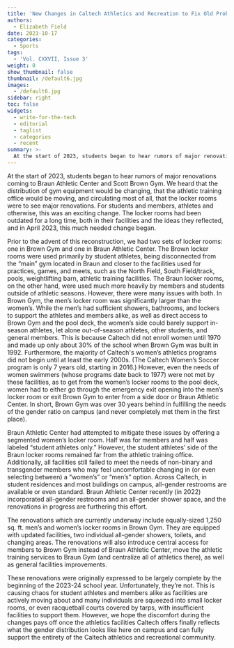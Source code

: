 ```yaml
---
title: 'New Changes in Caltech Athletics and Recreation to Fix Old Problems'
authors:
  - Elizabeth Field
date: 2023-10-17
categories:
  - Sports
tags:
  - 'Vol. CXXVII, Issue 3'
weight: 0
show_thumbnail: false
thumbnail: /default6.jpg
images:
  - /default6.jpg
sidebar: right
toc: false
widgets:
  - write-for-the-tech
  - editorial
  - taglist
  - categories
  - recent
summary: >-
  At the start of 2023, students began to hear rumors of major renovations coming to Braun Athletic Center and Scott Brown Gym. We heard that the distribution of gym equipment would be changing, that the athletic training office would be moving, and circulating most of all, that the locker rooms were to see major renovations. For students and members, athletes and otherwise, this was an exciting change. The locker rooms had been outdated for a long time, both in their facilities and the ideas they reflected, and in April 2023, this much needed change began.
---
```

At the start of 2023, students began to hear rumors of major renovations coming to Braun Athletic Center and Scott Brown Gym. We heard that the distribution of gym equipment would be changing, that the athletic training office would be moving, and circulating most of all, that the locker rooms were to see major renovations. For students and members, athletes and otherwise, this was an exciting change. The locker rooms had been outdated for a long time, both in their facilities and the ideas they reflected, and in April 2023, this much needed change began.

Prior to the advent of this reconstruction, we had two sets of locker rooms: one in Brown Gym and one in Braun Athletic Center. The Brown locker rooms were used primarily by student athletes, being disconnected from the “main” gym located in Braun and closer to the facilities used for practices, games, and meets, such as the North Field, South Field/track, pools, weightlifting barn, athletic training facilities. The Braun locker rooms, on the other hand, were used much more heavily by members and students outside of athletic seasons. However, there were many issues with both. In Brown Gym, the men’s locker room was significantly larger than the women’s. While the men’s had sufficient showers, bathrooms, and lockers to support the athletes and members alike, as well as direct access to Brown Gym and the pool deck, the women’s side could barely support in-season athletes, let alone out-of-season athletes, other students, and general members. This is because Caltech did not enroll women until 1970 and made up only about 30% of the school when Brown Gym was built in 1992. Furthermore, the majority of Caltech's women’s athletics programs did not begin until at least the early 2000s. (The Caltech Women’s Soccer program is only 7 years old, starting in 2016.) However, even the needs of women swimmers (whose programs date back to 1977) were not met by these facilities, as to get from the women’s locker rooms to the pool deck, women had to either go through the emergency exit opening into the men’s locker room or exit Brown Gym to enter from a side door or Braun Athletic Center. In short, Brown Gym was over 30 years behind in fulfilling the needs of the gender ratio on campus (and never completely met them in the first place).

Braun Athletic Center had attempted to mitigate these issues by offering a segmented women’s locker room. Half was for members and half was labeled “student athletes only.” However, the student athletes’ side of the Braun locker rooms remained far from the athletic training office. Additionally, all facilities still failed to meet the needs of non-binary and transgender members who may feel uncomfortable changing in (or even selecting between) a “women’s” or “men’s” option. Across Caltech, in student residences and most buildings on campus, all-gender restrooms are available or even standard. Braun Athletic Center recently (in 2022) incorporated all-gender restrooms and an all-gender shower space, and the renovations in progress are furthering this effort.

The renovations which are currently underway include equally-sized 1,250 sq. ft. men’s and women’s locker rooms in Brown Gym. They are equipped with updated facilities, two individual all-gender showers, toilets, and changing areas. The renovations will also introduce central access for members to Brown Gym instead of Braun Athletic Center, move the athletic training services to Braun Gym (and centralize all of athletics there), as well as general facilities improvements.

These renovations were originally expressed to be largely complete by the beginning of the 2023-24 school year. Unfortunately, they’re not. This is causing chaos for student athletes and members alike as facilities are actively moving about and many individuals are squeezed into small locker rooms, or even racquetball courts covered by tarps, with insufficient facilities to support them. However, we hope the discomfort during the changes pays off once the athletics facilities Caltech offers finally reflects what the gender distribution looks like here on campus and can fully support the entirety of the Caltech athletics and recreational community.


